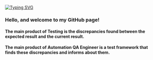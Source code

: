 [![Typing SVG](https://readme-typing-svg.demolab.com?font=Fira+Code&size=24&duration=2000&pause=500&center=true&multiline=true&random=false&width=550&height=120&lines=SERGEI+RIABOV;Automation+QA+Engineer;Python+%7C+JavaScript+%7C+Linux;Selenium+%7C+Behave+BDD+%7C+SQL+%7C+API)](https://git.io/typing-svg)

### Hello, and welcome to my GitHub page!

#### The main product of Testing is the discrepancies found between the expected result and the current result.
#### The main product of Automation QA Engineer is a test framework that finds these discrepancies and informs about them.

<!--
**alfatetan/Alfatetan** is a ✨ _special_ ✨ repository because its `README.md` (this file) appears on your GitHub profile.

Here are some ideas to get you started:

- 🔭 I’m currently working on ...
- 🌱 I’m currently learning ...
- 👯 I’m looking to collaborate on ...
- 🤔 I’m looking for help with ...
- 💬 Ask me about ...
- 📫 How to reach me: ...
- 😄 Pronouns: ...
- ⚡ Fun fact: ...
-->
